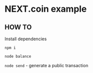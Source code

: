 # NEXT.coin example

## HOW TO

Install dependencies

`npm i`


`node balance`

`node send` - generate a public transaction
